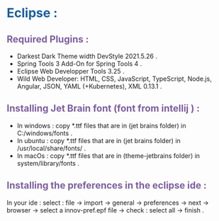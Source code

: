 # <span style="color:rgb(25,95,160);font-weight:bold">Eclipse : </span>

## <span style="color:rgb(125,95,160);font-weight:bold">Required Plugins :</span>
* Darkest Dark Theme width DevStyle 2021.5.26 .
* Spring Tools 3 Add-On for Spring Tools 4 .
* Eclipse Web Developper Tools 3.25 .
* Wild Web Developer: HTML, CSS, JavaScript, TypeScript,  Node.js, Angular, JSON, YAML (+Kubernetes), XML 0.13.1 .
## <span style="color:rgb(125,95,160);font-weight:bold">Installing Jet Brain font (font from intellij ) :</span>
* In windows : copy *.ttf files that are in (jet brains folder) in C:/windows/fonts . 
* In ubuntu : copy *.ttf files that are in (jet brains folder) in /usr/local/share/fonts/ .
* In macOs : copy *.ttf files that are in (theme-jetbrains folder) in system/library/fonts .
## <span style="color:rgb(125,95,160);font-weight:bold">Installing the preferences in the eclipse ide :</span>
In your ide : select : file -> import -> general -> preferences -> next -> browser -> select a innov-pref.epf file -> check : select all -> finish .